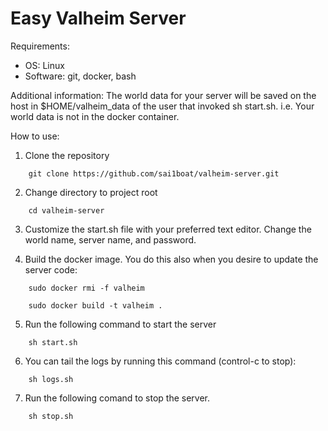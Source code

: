# Easy Valheim Server



Requirements:
- OS: Linux
- Software: git, docker, bash

Additional information:
The world data for your server will be saved on the host in $HOME/valheim_data of 
the user that invoked  sh start.sh. i.e. Your world data is not in the docker container.

How to use: 

1. Clone the repository
```
    git clone https://github.com/sai1boat/valheim-server.git
```

2. Change directory to project root
```
    cd valheim-server
```
3. Customize the start.sh file with your preferred text editor. Change
the world name, server name, and password.

4. Build the docker image. You do this also when you desire to update the server code:
```
    sudo docker rmi -f valheim

    sudo docker build -t valheim .
```
5. Run the following command to start the server
```
    sh start.sh
```
6. You can tail the logs by running this command (control-c to stop):
```
    sh logs.sh
```
7. Run the following comand to stop the server.
```
    sh stop.sh
```




